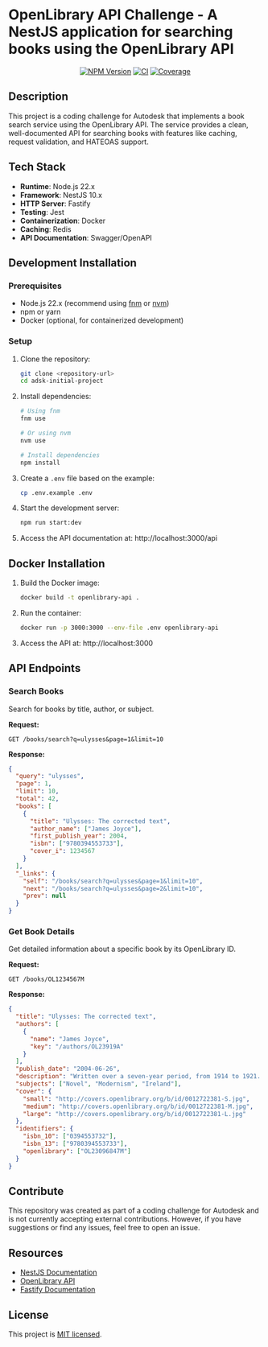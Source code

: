 # OpenLibrary API Challenge - A NestJS application for searching books using the OpenLibrary API

<p align="center">
<a href="https://www.npmjs.com/package/@nestjs/core" target="_blank"><img src="https://img.shields.io/npm/v/@nestjs/core.svg" alt="NPM Version" /></a>
<a href="https://github.com/nestjs/nest/actions" target="_blank"><img src="https://github.com/ramosmerino/adsk-initial-project/workflows/CI/badge.svg" alt="CI" /></a>
<a href="https://coveralls.io/repos/github/ramosmerino/adsk-initial-project?branch=master" target="_blank"><img src="https://coveralls.io/repos/github/ramosmerino/adsk-initial-project/badge.svg?branch=master#9" alt="Coverage" /></a>

## Description

This project is a coding challenge for Autodesk that implements a book search service using the OpenLibrary API. The service provides a clean, well-documented API for searching books with features like caching, request validation, and HATEOAS support.

## Tech Stack

- **Runtime**: Node.js 22.x
- **Framework**: NestJS 10.x
- **HTTP Server**: Fastify
- **Testing**: Jest
- **Containerization**: Docker
- **Caching**: Redis
- **API Documentation**: Swagger/OpenAPI

## Development Installation

### Prerequisites

- Node.js 22.x (recommend using [fnm](https://github.com/Schniz/fnm) or [nvm](https://github.com/nvm-sh/nvm))
- npm or yarn
- Docker (optional, for containerized development)

### Setup

1. Clone the repository:
   ```bash
   git clone <repository-url>
   cd adsk-initial-project
   ```

2. Install dependencies:
   ```bash
   # Using fnm
   fnm use
   
   # Or using nvm
   nvm use
   
   # Install dependencies
   npm install
   ```

3. Create a `.env` file based on the example:
   ```bash
   cp .env.example .env
   ```

4. Start the development server:
   ```bash
   npm run start:dev
   ```

5. Access the API documentation at: http://localhost:3000/api

## Docker Installation

1. Build the Docker image:
   ```bash
   docker build -t openlibrary-api .
   ```

2. Run the container:
   ```bash
   docker run -p 3000:3000 --env-file .env openlibrary-api
   ```

3. Access the API at: http://localhost:3000

## API Endpoints

### Search Books

Search for books by title, author, or subject.

**Request:**
```http
GET /books/search?q=ulysses&page=1&limit=10
```

**Response:**
```json
{
  "query": "ulysses",
  "page": 1,
  "limit": 10,
  "total": 42,
  "books": [
    {
      "title": "Ulysses: The corrected text",
      "author_name": ["James Joyce"],
      "first_publish_year": 2004,
      "isbn": ["9780394553733"],
      "cover_i": 1234567
    }
  ],
  "_links": {
    "self": "/books/search?q=ulysses&page=1&limit=10",
    "next": "/books/search?q=ulysses&page=2&limit=10",
    "prev": null
  }
}
```

### Get Book Details

Get detailed information about a specific book by its OpenLibrary ID.

**Request:**
```http
GET /books/OL1234567M
```

**Response:**
```json
{
  "title": "Ulysses: The corrected text",
  "authors": [
    {
      "name": "James Joyce",
      "key": "/authors/OL23919A"
    }
  ],
  "publish_date": "2004-06-26",
  "description": "Written over a seven-year period, from 1914 to 1921...",
  "subjects": ["Novel", "Modernism", "Ireland"],
  "cover": {
    "small": "http://covers.openlibrary.org/b/id/0012722381-S.jpg",
    "medium": "http://covers.openlibrary.org/b/id/0012722381-M.jpg",
    "large": "http://covers.openlibrary.org/b/id/0012722381-L.jpg"
  },
  "identifiers": {
    "isbn_10": ["0394553732"],
    "isbn_13": ["9780394553733"],
    "openlibrary": ["OL23096847M"]
  }
}
```

## Contribute

This repository was created as part of a coding challenge for Autodesk and is not currently accepting external contributions. However, if you have suggestions or find any issues, feel free to open an issue.

## Resources

- [NestJS Documentation](https://docs.nestjs.com)
- [OpenLibrary API](https://openlibrary.org/developers/api)
- [Fastify Documentation](https://www.fastify.io/docs/latest/)

## License

This project is [MIT licensed](LICENSE).
